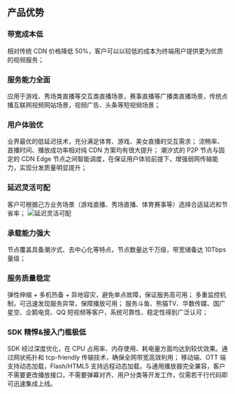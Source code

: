 ## 产品优势

### 带宽成本低
相对传统 CDN 价格降低 50%，客户可以以较低的成本为终端用户提供更为优质的视频服务；

### 服务能力全面
应用于游戏、秀场类直播等交互类直播场景，赛事直播等广播类直播场景，传统点播互联网视频网站场景，视频广告、头条等短视频场景；

### 用户体验优
业界最优的低延迟技术，充分满足体育、游戏、美女直播的交互需求；
流畅率、首播时间、播放成功率相对纯 CDN 方案均有很大提升；
潮汐式的 P2P 节点与固定的 CDN Edge 节点之间智能调度，在保证用户体验前提下，增强弱网传输能力，实现分发质量明显提升；

### 延迟灵活可配
客户可根据己方业务场景（游戏直播、秀场直播、体育赛事等）选择合适延迟和节省率；
![延迟灵活可配](http://imgcache.tcecqpoc.fsphere.cn/image/mc.qcloudimg.com/static/img/f1d25952ff77955ea56319cdb8e48b8d/image.png)

### 承载能力强大
节点覆盖具备潮汐式、去中心化等特点，节点数量达千万级，带宽储备达 10Tbps 量级；

### 服务质量稳定
弹性伸缩 + 多机热备 + 异地容灾，避免单点故障，保证服务高可用；
多重监控机制，可迅速发现服务异常，保障播放可用；
服务斗鱼、熊猫TV、华数传媒、国广星空、企鹅电竞、QQ 短视频等客户，系统可靠性、稳定性得到广泛认可；

### SDK 精悍&接入门槛极低
SDK 经过深度优化，在 CPU 占用率、内存使用、耗电量方面均达到较优效果。通过网状拓扑和 tcp-friendly 传输技术，确保全网带宽高效利用；
移动端、OTT 端支持动态加载，Flash/HTML5 支持远程动态加载，与通用播放器完全兼容，客户不需要更改播放接口，不需要弹幕对齐、用户分类等开发工作，仅需若干行代码即可迅速集成上线。